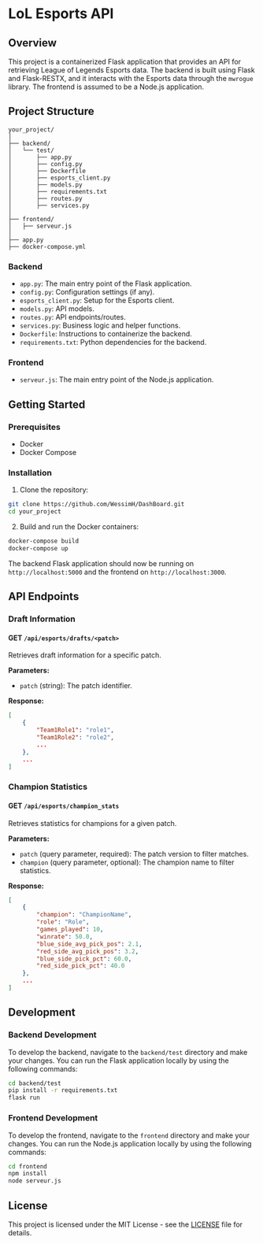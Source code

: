 
# LoL Esports API

## Overview

This project is a containerized Flask application that provides an API for retrieving League of Legends Esports data. The backend is built using Flask and Flask-RESTX, and it interacts with the Esports data through the `mwrogue` library. The frontend is assumed to be a Node.js application.

## Project Structure

```
your_project/
│
├── backend/
│   └── test/
│       ├── app.py
│       ├── config.py
│       ├── Dockerfile
│       ├── esports_client.py
│       ├── models.py
│       ├── requirements.txt
│       ├── routes.py
│       ├── services.py
│
├── frontend/
│   ├── serveur.js
│
├── app.py
├── docker-compose.yml
```

### Backend

- `app.py`: The main entry point of the Flask application.
- `config.py`: Configuration settings (if any).
- `esports_client.py`: Setup for the Esports client.
- `models.py`: API models.
- `routes.py`: API endpoints/routes.
- `services.py`: Business logic and helper functions.
- `Dockerfile`: Instructions to containerize the backend.
- `requirements.txt`: Python dependencies for the backend.

### Frontend

- `serveur.js`: The main entry point of the Node.js application.

## Getting Started

### Prerequisites

- Docker
- Docker Compose

### Installation

1. Clone the repository:

```sh
git clone https://github.com/WessimH/DashBoard.git
cd your_project
```

2. Build and run the Docker containers:

```sh
docker-compose build
docker-compose up
```

The backend Flask application should now be running on `http://localhost:5000` and the frontend on `http://localhost:3000`.

## API Endpoints

### Draft Information

#### GET `/api/esports/drafts/<patch>`

Retrieves draft information for a specific patch.

**Parameters:**
- `patch` (string): The patch identifier.

**Response:**

```json
[
    {
        "Team1Role1": "role1",
        "Team1Role2": "role2",
        ...
    },
    ...
]
```

### Champion Statistics

#### GET `/api/esports/champion_stats`

Retrieves statistics for champions for a given patch.

**Parameters:**
- `patch` (query parameter, required): The patch version to filter matches.
- `champion` (query parameter, optional): The champion name to filter statistics.

**Response:**

```json
[
    {
        "champion": "ChampionName",
        "role": "Role",
        "games_played": 10,
        "winrate": 50.0,
        "blue_side_avg_pick_pos": 2.1,
        "red_side_avg_pick_pos": 3.2,
        "blue_side_pick_pct": 60.0,
        "red_side_pick_pct": 40.0
    },
    ...
]
```

## Development

### Backend Development

To develop the backend, navigate to the `backend/test` directory and make your changes. You can run the Flask application locally by using the following commands:

```sh
cd backend/test
pip install -r requirements.txt
flask run
```

### Frontend Development

To develop the frontend, navigate to the `frontend` directory and make your changes. You can run the Node.js application locally by using the following commands:

```sh
cd frontend
npm install
node serveur.js
```

## License

This project is licensed under the MIT License - see the [LICENSE](LICENSE) file for details.

